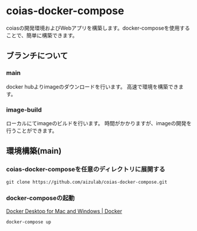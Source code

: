 # coias-docker-compose

coiasの開発環境およびWebアプリを構築します。docker-composeを使用することで、簡単に構築できます。

## ブランチについて

### main

docker hubよりimageのダウンロードを行います。
高速で環境を構築できます。


### image-build

ローカルにてimageのビルドを行います。
時間がかかりますが、imageの開発を行うことができます。

## 環境構築(main)

### coias-docker-composeを任意のディレクトリに展開する

```
git clone https://github.com/aizulab/coias-docker-compose.git
```

### docker-composeの起動

[Docker Desktop for Mac and Windows | Docker](https://www.docker.com/products/docker-desktop)

```
docker-compose up
```